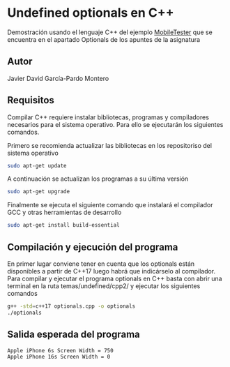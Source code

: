 # Undefined optionals en C++
Demostración usando el lenguaje C++ del ejemplo [MobileTester](http://dodero.github.io/iiss/iiss-err/#optionals) que se encuentra en el apartado Optionals de los apuntes de la asignatura

## Autor
Javier David García-Pardo Montero

## Requisitos
Compilar C++ requiere instalar bibliotecas, programas y compiladores necesarios para el sistema operativo. 
Para ello se ejecutarán los siguientes comandos.

Primero se recomienda actualizar las bibliotecas en los repositoriso del sistema operativo
```bash
sudo apt-get update
```
A continuación se actualizan los programas a su última versión
```bash
sudo apt-get upgrade
```
Finalmente se ejecuta el siguiente comando que instalará el compilador GCC y otras herramientas de desarrollo
```bash
sudo apt-get install build-essential 
```

## Compilación y ejecución del programa
En primer lugar conviene tener en cuenta que los optionals están disponibles a partir de C++17 luego habrá que indicárselo al compilador.
Para compilar y ejecutar el programa optionals en C++ basta con abrir una terminal en la ruta temas/undefined/cpp2/ y ejecutar los siguientes comandos

```bash
g++ -std=c++17 optionals.cpp -o optionals
./optionals
```

## Salida esperada del programa
```bash
Apple iPhone 6s Screen Width = 750
Apple iPhone 16s Screen Width = 0
```
